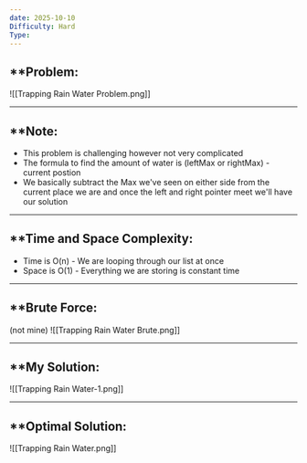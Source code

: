 ```yaml
---
date: 2025-10-10
Difficulty: Hard
Type:
---
```


## **Problem: 

![[Trapping Rain Water Problem.png]]

---
## **Note: 
- This problem is challenging however not very complicated 
- The formula to find the amount of water is (leftMax or rightMax) - current postion 
- We basically subtract the Max we've seen on either side from the current place we are and once the left and right pointer meet we'll have our solution 

---

## **Time and Space Complexity: 
- Time is O(n) - We are looping through our list at once
- Space is O(1) - Everything we are storing is constant time 

--- 

## **Brute Force: 
(not mine)
![[Trapping Rain Water Brute.png]]


---
## **My Solution: 
![[Trapping Rain Water-1.png]]

---
## **Optimal Solution: 
![[Trapping Rain Water.png]]
